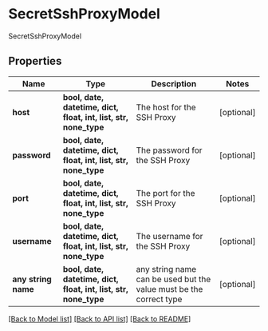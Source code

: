 # SecretSshProxyModel

SecretSshProxyModel

## Properties
Name | Type | Description | Notes
------------ | ------------- | ------------- | -------------
**host** | **bool, date, datetime, dict, float, int, list, str, none_type** | The host for the SSH Proxy | [optional] 
**password** | **bool, date, datetime, dict, float, int, list, str, none_type** | The password for the SSH Proxy | [optional] 
**port** | **bool, date, datetime, dict, float, int, list, str, none_type** | The port for the SSH Proxy | [optional] 
**username** | **bool, date, datetime, dict, float, int, list, str, none_type** | The username for the SSH Proxy | [optional] 
**any string name** | **bool, date, datetime, dict, float, int, list, str, none_type** | any string name can be used but the value must be the correct type | [optional]

[[Back to Model list]](../README.md#documentation-for-models) [[Back to API list]](../README.md#documentation-for-api-endpoints) [[Back to README]](../README.md)


